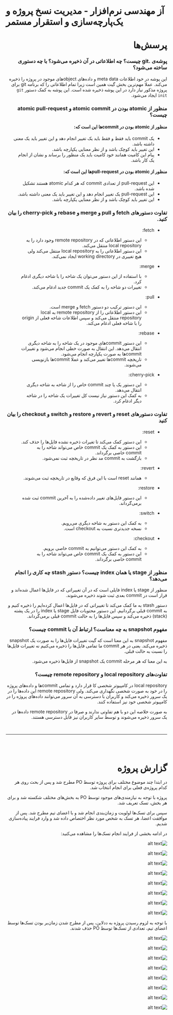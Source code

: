 # آز مهندسی نرم‌افزار - مدیریت نسخ پروژه و یک‌پارچه‌سازی و استقرار مستمر

<div dir="rtl">

# پرسش‌ها

### پوشه‌ی .git چیست؟ چه اطلاعاتی در آن ذخیره می‌شود؟ با چه دستوری ساخته می‌شود؟

این پوشه در خود اطلاعات meta data و داده‌های objectهای موجود در پروژه را ذخیره می‌کند.
عملا مهم‌ترین بخش گیت همین است زیرا تمام اطلاعاتی را که برنامه git برای پروژه مذکور نیاز دارد در این پوشه ذخیره شده است.
این پوشه به کمک دستور
<code>git init</code>
ایجاد می‌شود.

### منظور از atomic بودن در atomic commit و atomic pull-request چیست؟

#### منظور از atomic بودن در commitها این است که:

- یک commit باید فقط و فقط باید یک تغییر انجام دهد و این تغییر باید یک معنی داشته باشد.
- این تغییر باید کوچک باشد و از نظر معنایی یکپارچه باشد.
- پیام این کامیت همانند خود کامیت باید یک منظور را برساند و نشان از انجام یک کار باشد.

#### منظور از atomic بودن در pull-requestها این است که:

- این pull-request از تعدادی commit که هر کدام atomic هستند تشکیل شده باشد.
- این pull-request یک تغییر انجام دهد و این تغییر باید یک معنی داشته باشد.
- این تغییر باید کوچک باشد و از نظر معنایی یکپارچه باشد.

### تفاوت دستورهای fetch و pull و merge و rebase و cherry-pick را بیان کنید.

- fetch:
    - این دستور اطلاعاتی که در remote repository وجود دارد را به local repository منتقل می‌کند.
    - این دستور اطلاعاتی را به local repository منتقل می‌کند ولی هیچ تغییری در working directory ایجاد نمی‌کند.


- merge:
    - با استفاده از این دستور می‌توان یک شاخه را با شاخه دیگری ادغام کرد.
    - تغییرات دو شاخه را به کمک یک commit جدید ادغام می‌کند.


- pull:
    - این دستور ترکیب دو دستور fetch و merge است.
    - این دستور اطلاعاتی را از remote repository به local repository منتقل می‌کند و سپس اطلاعات شاخه فعلی از origin را
      با شاخه فعلی ادغام می‌کند.


- rebase:
    - این دستور commitهای موجود در یک شاخه را به شاخه دیگری انتقال می‌دهد. این انتقال به صورت خطی انجام می‌شود و تغییرات
      commitها به صورت یکپارچه انجام می‌شود.
    - تاریخچه commitها تغییر می‌کند و عملا commitها بازنویسی می‌شوند.


- cherry-pick:
    - این دستور یک یا چند commit خاص را از شاخه به شاخه دیگری انتقال می‌دهد.
    - به کمک این دستور نیاز نیست کل تغییرات یک شاخه را در شاخه دیگر ادغام کرد.

### تفاوت دستورهای reset و revert و restore و switch و checkout را بیان کنید

- reset:
    - این دستور کمک می‌کند تا تغیرات ذخیره نشده فایل‌ها را حذف کند.
    - این دستور به کمک یک commit خاص می‌تواند شاخه را به commit خاصی برگرداند.
    - بازگشت به commit مد نظر در تاریخچه ثبت نمی‌شود.


- revert:
    - همانند reset است با این فرق که وقایع در تاریخچه ثبت می‌شوند.


- restore:
    - این دستور فایل‌های تغییر داده‌شده را به آخرین commit ثبت شده برمی‌گرداند.


- switch:
    - به کمک این دستور به شاخه دیگری می‌رویم.
    - نسخه جدید‌تری نسبت به checkout است.


- checkout:
    - به کمک این دستور می‌توانیم به commit خاصی برویم.
    - این دستور به کمک یک commit خاص می‌تواند شاخه را به commit خاصی برگرداند.

### منظور از stage یا همان index چیست؟ دستور stash چه کاری را انجام می‌دهد؟

منظور از stage یا index
فایلی است که در آن تغییراتی که در فایل‌ها اعمال شده‌اند و قرار است در commit بعدی ثبت شوند ذخیره می‌شوند.

دستور stash به ما کمک می‌کند تا تغییراتی که در فایل‌ها اعمال کرده‌ایم را ذخیره کنیم و به commit قبلی برگردانیم.
این دستور محتویات فایل stage یا index را در یک پشته (stack) ذخیره می‌کند و سپس فایل‌ها را به حالت commit قبلی
برمی‌گرداند.

### مفهوم snapshot به چه معناست؟ ارتباط آن با commit چیست؟

مفهوم snapshot به این معنا است که گیت تغییرات فایل‌ها را به صورت یک snapshot ذخیره می‌کند.
یعنی در هر commit ما تمامی فایل‌ها را ذخیره می‌کنیم نه تغییرات فایل‌ها را نسبت به حالت قبلی.

به این معنا که هر مرحله commit یک snapshot از فایل‌ها ذخیره می‌شود.

### تفاوت‌های local repository و remote repository چیست؟

local repository در کامپیوتر شخصی کا قرار دارد
و تمامی commitها و داده‌های پروژه را در خود به صورت شخصی نگهداری می‌کند.
ولی remote repository این داده‌ها را در یک سرور ذخیره می‌کند و کاربران با دسترسی به آن سرور می‌توانند
داده‌های پروژه را در کامپیوتر شخصی خود نیز استفاده کنند.

به صورت خلاصه این دو با هم تفاوتی ندارند و صرفا در remote repository داده‌ها در یک سرور ذخیره می‌شوند و توسط
سایر کاربران نیز قابل دسترسی هستند.

<br>

---
<br><br>

# گزارش پروژه

در ابتدا چند موضوع مختلف برای پروژه توسط PO مطرح شد و پس از بحث روی هر کدام پروژه‌ی فعلی برای انجام انتخاب شد.

پروژه با توجه به نیازمندی‌های موجود توسط PO به بخش‌های مختلف شکسته شد و برای هر بخش، تسک تعریف شد.

سپس برای تسک‌ها اولویت و زمان‌بندی انجام شد و با اعضای تیم مطرح شد. پس از موافقت اعضا، هر تسک به شخص مورد نظر اختصاص داده شد و وارد فرایند پیاده‌سازی شدیم.

در ادامه بخشی از فرایند انجام تسک‌ها را مشاهده می‌کنید:

![alt text](image.png)

![alt text](image-1.png)

![alt text](image-2.png)

![alt text](image-3.png)

![alt text](image-4.png)

![alt text](image-5.png)

![alt text](image-6.png)

![alt text](image-7.png)

با توجه به لزوم رسیدن پروژه به ددلاین، پس از مطرح شدن زمان‌بر بودن تسک‌ها توسط اعضای تیم، تعدادی از تسک‌ها توسط PO حذف شدند.

![alt text](image-8.png)

![alt text](image-9.png)

![alt text](image-10.png)

![alt text](image-11.png)

![alt text](image-12.png)

![alt text](image-13.png)

![alt text](image-14.png)

![alt text](image-15.png)

</div>
